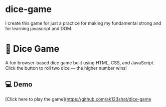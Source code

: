 # dice-game
I create this game for just a practice for making my fundamental strong and for learning javascript and DOM.
# 🎲 Dice Game

A fun browser-based dice game built using HTML, CSS, and JavaScript. Click the button to roll two dice — the higher number wins!

## 💻 Demo

[Click here to play the game](https://github.com/ak123shat/dice-game
